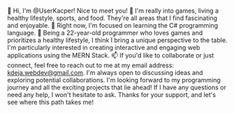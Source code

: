 👋 Hi, I'm @UserKacper! Nice to meet you!
👀 I'm really into games, living a healthy lifestyle, sports, and food. They're all areas that I find fascinating and enjoyable.
🌱 Right now, I'm focused on learning the C# programming language.
💞️ Being a 22-year-old programmer who loves games and prioritizes a healthy lifestyle, I think I bring a unique perspective to the table. I'm particularly interested in creating interactive and engaging web applications using the MERN Stack.
📫 If you'd like to collaborate or just connect, feel free to reach out to me at my email address: kdeja.webdev@gmail.com. I'm always open to discussing ideas and exploring potential collaborations.
I'm looking forward to my programming journey and all the exciting projects that lie ahead! If I have any questions or need any help, I won't hesitate to ask. Thanks for your support, and let's see where this path takes me!
